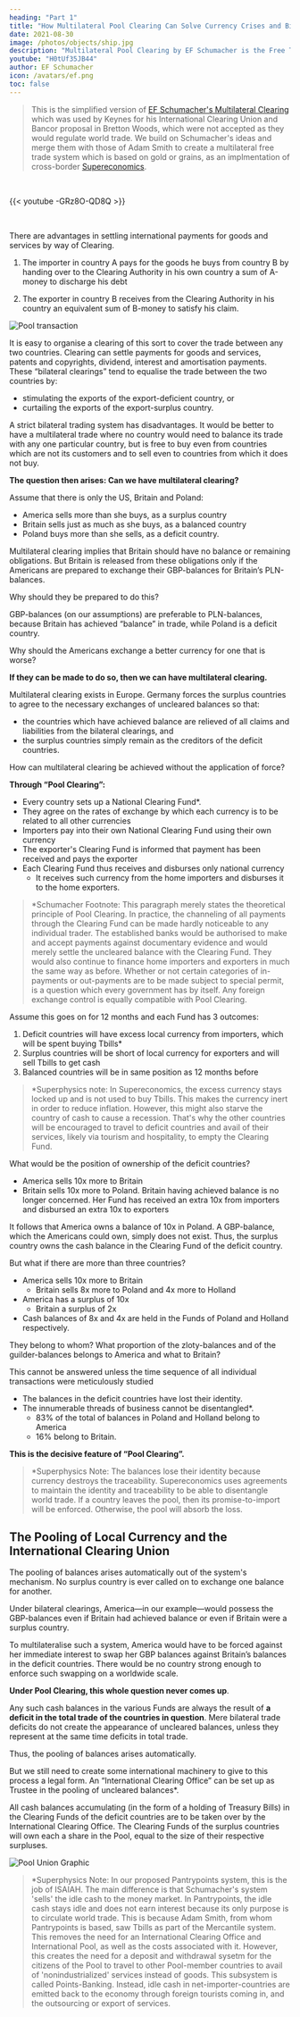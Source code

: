 ```yaml
---
heading: "Part 1"
title: "How Multilateral Pool Clearing Can Solve Currency Crises and Bilaterialism"
date: 2021-08-30
image: /photos/objects/ship.jpg
description: "Multilateral Pool Clearing by EF Schumacher is the Free Trade Alternative to Bretton Woods and Regionalism as the EU and ASEAN"
youtube: "H0tUf35JB44"
author: EF Schumacher
icon: /avatars/ef.png
toc: false  
---
```


> This is the simplified version of [EF Schumacher's Multilateral Clearing](https://centerforneweconomics.org/publications/multilateral-clearing/) which was used by Keynes for his International Clearing Union and Bancor proposal in Bretton Woods, which were not accepted as they would regulate world trade. We build on Schumacher's ideas and merge them with those of Adam Smith to create a multilateral free trade system which is based on gold or grains, as an implmentation of cross-border [Supereconomics](/social/economics).

<br>

{{< youtube -GRz8O-QD8Q >}}

<br>

There are advantages in settling international payments for goods and services by way of Clearing. 

1. The importer in country A pays for the goods he buys from country B by handing over to the Clearing Authority in his own country a sum of A-money to discharge his debt

2. The exporter in country B receives from the Clearing Authority in his country an equivalent sum of B-money to satisfy his claim.

![Pool transaction](https://sorasystem.sirv.com/charts/pool/poolab.png)

It is easy to organise a clearing of this sort to cover the trade between any two countries. Clearing can settle payments for goods and services, patents and copyrights, dividend, interest and amortisation payments. These “bilateral clearings” tend to equalise the trade between the two countries by:
- stimulating the exports of the export-deficient country, or
- curtailing the exports of the export-surplus country.

A strict bilateral trading system has disadvantages. It would be better to have a multilateral trade where no country would need to balance its trade with any one particular country, but is free to buy even from countries which are not its customers and to sell even to countries from which it does not buy.

**The question then arises: Can we have multilateral clearing?**

Assume that there is only the US, Britain and Poland:
- America sells more than she buys, as a surplus country
- Britain sells just as much as she buys, as a balanced country
- Poland buys more than she sells, as a deficit country.

Multilateral clearing implies that Britain should have no balance or remaining obligations. But Britain is released from these obligations only if the Americans are prepared to exchange their GBP-balances for Britain’s PLN-balances. 

Why should they be prepared to do this?

GBP-balances (on our assumptions) are preferable to PLN-balances, because Britain has achieved “balance” in trade, while Poland is a deficit country.

Why should the Americans exchange a better currency for one that is worse?

**If they can be made to do so, then we can have multilateral clearing.**

Multilateral clearing exists in Europe. Germany forces the surplus countries to agree to the necessary exchanges of uncleared balances so that:
- the countries which have achieved balance are relieved of all claims and liabilities from the bilateral clearings, and
- the surplus countries simply remain as the creditors of the deficit countries.

How can multilateral clearing be achieved without the application of force?

**Through “Pool Clearing”:**
- Every country sets up a National Clearing Fund*.
- They agree on the rates of exchange by which each currency is to be related to all other currencies
- Importers pay into their own National Clearing Fund using their own currency
- The exporter's Clearing Fund is informed that payment has been received and pays the exporter
- Each Clearing Fund thus receives and disburses only national currency
  - It receives such currency from the home importers and disburses it to the home exporters.

> *Schumacher Footnote: This paragraph merely states the theoretical principle of Pool Clearing. In practice, the channeling of all payments through the Clearing Fund can be made hardly noticeable to any individual trader. The established banks would be authorised to make and accept payments against documentary evidence and would merely settle the uncleared balance with the Clearing Fund. They would also continue to finance home importers and exporters in much the same way as before. Whether or not certain categories of in-payments or out-payments are to be made subject to special permit, is a question which every government has by itself. Any foreign exchange control is equally compatible with Pool Clearing.


Assume this goes on for 12 months and each Fund has 3 outcomes:
1. Deficit countries will have excess local currency from importers, which will be spent buying Tbills*
2. Surplus countries will be short of local currency for exporters and will sell Tbills to get cash
3. Balanced countries will be in same position as 12 months before

> *Superphysics note: In Supereconomics, the excess currency stays locked up and is not used to buy Tbills. This makes the currency inert in order to reduce inflation. However, this might also starve the country of cash to cause a recession. That's why the other countries will be encouraged to travel to deficit countries and avail of their services, likely via tourism and hospitality, to empty the Clearing Fund. 

What would be the position of ownership of the deficit countries?
- America sells 10x more to Britain
- Britain sells 10x more to Poland. Britain having achieved balance is no longer concerned. Her Fund has received an extra 10x from importers and disbursed an extra 10x to exporters

It follows that America owns a balance of 10x in Poland. A GBP-balance, which the Americans could own, simply does not exist. Thus, the surplus country owns the cash balance in the Clearing Fund of the deficit country.

But what if there are more than three countries?
- America sells 10x more to Britain
  - Britain sells 8x more to Poland and 4x more to Holland
- America has a surplus of 10x
  - Britain a surplus of 2x
- Cash balances of 8x and 4x are held in the Funds of Poland and Holland respectively.

They belong to whom? What proportion of the zloty-balances and of the guilder-balances belongs to America and what to Britain?

This cannot be answered unless the time sequence of all individual transactions were meticulously studied
- The balances in the deficit countries have lost their identity.
- The innumerable threads of business cannot be disentangled*.
  - 83% of the total of balances in Poland and Holland belong to America
  - 16% belong to Britain.

**This is the decisive feature of “Pool Clearing”.**

> *Superphysics Note: The balances lose their identity because currency destroys the traceability. Supereconomics uses agreements to maintain the identity and traceability to be able to disentangle world trade. If a country leaves the pool, then its promise-to-import will be enforced. Otherwise, the pool will absorb the loss.



## The Pooling of Local Currency and the International Clearing Union

The pooling of balances arises automatically out of the system's mechanism. No surplus country is ever called on to exchange one balance for another. 

Under bilateral clearings, America—in our example—would possess the GBP-balances even if Britain had achieved balance or even if Britain were a surplus country. 

To multilateralise such a system, America would have to be forced against her immediate interest to swap her GBP balances against Britain’s balances in the deficit countries. There would be no country strong enough to enforce such swapping on a worldwide scale.

**Under Pool Clearing, this whole question never comes up**. 

Any such cash balances in the various Funds are always the result of **a deficit in the total trade of the countries in question**. Mere bilateral trade deficits do not create the appearance of uncleared balances, unless they represent at the same time deficits in total trade. 

Thus, the pooling of balances arises automatically. 

But we still need to create some international machinery to give to this process a legal form. An “International Clearing Office” can be set up as Trustee in the pooling of uncleared balances*. 


All cash balances accumulating (in the form of a holding of Treasury Bills) in the Clearing Funds of the deficit countries are to be taken over by the International Clearing Office. The Clearing Funds of the surplus countries will own each a share in the Pool, equal to the size of their respective surpluses.

![Pool Union Graphic](https://sorasystem.sirv.com/charts/pool/poolunion.png)


> *Superphysics Note: In our proposed Pantrypoints system, this is the job of ISAIAH. The main difference is that Schumacher's system 'sells' the idle cash to the money market. In Pantrypoints, the idle cash stays idle and does not earn interest because its only purpose is to circulate world trade. This is because Adam Smith, from whom Pantrypoints is based, saw Tbills as part of the Mercantile system. This removes the need for an International Clearing Office and International Pool, as well as the costs associated with it. However, this creates the need for a deposit and withdrawal sysetm for the citizens of the Pool to travel to other Pool-member countries to avail of 'nonindustrialized' services instead of goods. This subsystem is called Points-Banking. Instead, idle cash in net-importer-countries are emitted back to the economy through foreign tourists coming in, and the outsourcing or export of services.
